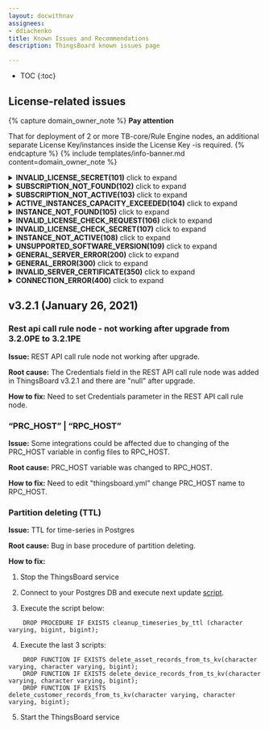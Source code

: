 ```yaml
---
layout: docwithnav
assignees:
- ddiachenko
title: Known Issues and Recommendations
description: ThingsBoard known issues page

---
```


* TOC
{:toc}
  
## License-related issues

{% capture domain_owner_note %}
**Pay attention**

That for deployment of 2 or more TB-core/Rule Engine nodes, an additional separate License Key/instances inside the License Key -is required.
{% endcapture %}
{% include templates/info-banner.md content=domain_owner_note %}

<details>
<summary>
<b>INVALID_LICENSE_SECRET(101)</b> click to expand
</summary>
<br>
<b>Issue:</b> ThingsBoard service doesn't starts.
<br>
<b>Root cause:</b> Invalid license key is used in /etc/thingsboard/conf/thingsboard.conf file.
<br>
<b>How to fix:</b> Re-check your license key at thingsboard.conf file and correct.
<br><br>
</details>

<details>
<summary>
<b>SUBSCRIPTION_NOT_FOUND(102)</b> click to expand
</summary>
<br>
<b>Issue:</b> ThingsBoard service doesn't starts.
<br>
<b>Root cause:</b> Subscription not found at the License Server.
<br>
<b>How to fix:</b> Contact support
<br><br>
</details>

<details>
<summary>
<b>SUBSCRIPTION_NOT_ACTIVE(103)</b> click to expand
</summary>
<br>
<b>Issue:</b> ThingsBoard service doesn't starts.
<br>
<b>Root cause:</b> Subscription not active at the License Server.
<br>
<b>How to fix:</b> Contact support
<br><br>
</details>

<details>
<summary>
<b>ACTIVE_INSTANCES_CAPACITY_EXCEEDED(104)</b> click to expand
</summary>
<br>
<b>Issue:</b> ThingsBoard service doesn't starts.
<br>
<b>Root cause:</b> Active instances capacity exceeded for this particular license key.
<br>
<b>How to fix:</b>

{% capture contenttogglespecqueue %}
Ubuntu <small>(choose this if the ThingsBoard service is installed on Ubuntu server)</small>%,%inmemory%,%templates/install/tb-license-ubuntu-104.md%br%
Windows <small>(choose this if the ThingsBoard service is installed on Windows server)</small>%,%kafka%,%templates/install/tb-license-windows-104.md%br%
Docker <small>(choose this if the ThingsBoard service is installed on Docker)</small>%,%kafka-in-docker%,%templates/install/tb-license-docker-104.md%br%{% endcapture %}
{% include content-toggle.html content-toggle-id="ubuntuThingsboardQueue" toggle-spec=contenttogglespecqueue %}
</details>

<details>
<summary>
<b>INSTANCE_NOT_FOUND(105)</b> click to expand
</summary>
<br>
<b>Issue:</b> ThingsBoard service doesn't starts.
<br>
<b>Root cause:</b> ThingsBoard service has already generated a /usr/share/thingsboard/bin/instance-license.data file but the instanceId record is deleted from the License Server.
<br>
<b>How to fix:</b>

{% capture contenttogglespecqueue %}
Ubuntu <small>(choose this if the ThingsBoard service is installed on Ubuntu server)</small>%,%inmemory%,%templates/install/tb-license-ubuntu-105.md%br%
Windows <small>(choose this if the ThingsBoard service is installed on Windows server)</small>%,%kafka%,%templates/install/tb-license-windows-105.md%br%
Docker <small>(choose this if the ThingsBoard service is installed on Docker)</small>%,%kafka-in-docker%,%templates/install/tb-license-docker-105.md%br%{% endcapture %}
{% include content-toggle.html content-toggle-id="ubuntuThingsboardQueue" toggle-spec=contenttogglespecqueue %}
</details>

<details>
<summary>
<b>INVALID_LICENSE_CHECK_REQUEST(106)</b> click to expand
</summary>
<br>
<b>Issue:</b> ThingsBoard service doesn't starts.
<br>
<b>Root cause:</b> Invalid license check request sent.
<br>
<b>How to fix:</b> Contact support
<br><br>
</details>

<details>
<summary>
<b>INVALID_LICENSE_CHECK_SECRET(107)</b> click to expand
</summary>
<br>
<b>Issue:</b> ThingsBoard service doesn't starts.
<br>
<b>Root cause:</b> Invalid license key is used in /etc/thingsboard/conf/thingsboard.conf file.
<br>
<b>How to fix:</b> Re-check your license key at thingsboard.conf file and correct <b>or</b>:

{% capture contenttogglespecqueue %}
Ubuntu <small>(choose this if the ThingsBoard service is installed on Ubuntu server)</small>%,%inmemory%,%templates/install/tb-license-ubuntu-104.md%br%
Windows <small>(choose this if the ThingsBoard service is installed on Windows server)</small>%,%kafka%,%templates/install/tb-license-windows-104.md%br%
Docker <small>(choose this if the ThingsBoard service is installed on Docker)</small>%,%kafka-in-docker%,%templates/install/tb-license-docker-104.md%br%{% endcapture %}
{% include content-toggle.html content-toggle-id="ubuntuThingsboardQueue" toggle-spec=contenttogglespecqueue %}
</details>

<details>
<summary>
<b>INSTANCE_NOT_ACTIVE(108)</b> click to expand
</summary>
<br>
<b>Issue:</b> ThingsBoard service doesn't starts.
<br>
<b>Root cause:</b> InstanceId record is deactivated at the License Server.
<br>
<b>How to fix:</b> Activate particular instanceId record at the <a href="https://license.thingsboard.io/">License portal</a><b> or</b>:

{% capture contenttogglespecqueue %}
Ubuntu <small>(choose this if the ThingsBoard service is installed on Ubuntu server)</small>%,%inmemory%,%templates/install/tb-license-ubuntu-104.md%br%
Windows <small>(choose this if the ThingsBoard service is installed on Windows server)</small>%,%kafka%,%templates/install/tb-license-windows-104.md%br%
Docker <small>(choose this if the ThingsBoard service is installed on Docker)</small>%,%kafka-in-docker%,%templates/install/tb-license-docker-104.md%br%{% endcapture %}
{% include content-toggle.html content-toggle-id="ubuntuThingsboardQueue" toggle-spec=contenttogglespecqueue %}
</details>

<details>
<summary>
<b>UNSUPPORTED_SOFTWARE_VERSION(109)</b> click to expand
</summary>
<br>
<b>Issue:</b> ThingsBoard service doesn't starts.
<br>
<b>Root cause:</b> The ThingsBoard service was upgraded to the version but the license/subscription is outdated.
<br>
<b>How to fix:</b> Need to restore previous version of the ThingsBoard service.
<br><br>
</details>

<details>
<summary>
<b>GENERAL_SERVER_ERROR(200)</b> click to expand
</summary>
<br>
<b>Issue:</b> ThingsBoard service doesn't starts.
<br>
<b>Root cause:</b> Internal License Server error.
<br>
<b>How to fix:</b> Contact support.
<br><br>
</details>

<details>
<summary>
<b>GENERAL_ERROR(300)</b> click to expand
</summary>
<br>
<b>Issue:</b> ThingsBoard service doesn't starts.
<br>
{% highlight bash %}
...
Caused by: java.nio.file.FileSystemException: instance-license.data: Too many open files
...
{% endhighlight %}
<b>Root cause:</b> Internal instance server error.
<br>
<b>How to fix:</b> Contact support <b>or:</b>
<br>
<ol>
  <li>{% highlight bash %}
    sudo systemctl edit thingsboard
{% endhighlight %}
{% highlight bash %}
[Service]
LimitNOFILE=1617596
LimitNOFILESoft=1617596
{% endhighlight %}</li>
  <li>{% highlight bash %}
    sudo systemctl daemon-reload
{% endhighlight %}</li>
  <li>Delete license data file:
<br>
{% highlight bash %}
    sudo rm -f /usr/share/thingsboard/bin/instance-license.data
{% endhighlight %}</li>
  <li>On the <a href="https://license.thingsboard.io/">License portal</a> locate and <b>deactivate</b> (<b>DO NOT DELETE</b> License KEY, just deactivate current active instance via the license portal to make license key free for usage)</li>
  <li>Start ThingsBoard service again:
{% highlight bash %}
    sudo systemctl start thingsboard
{% endhighlight %}</li>
</ol> 
</details>

<details>
<summary>
<b>INVALID_SERVER_CERTIFICATE(350)</b> click to expand
</summary>
<br>
<b>Issue:</b> ThingsBoard service doesn't starts.
<br>
<b>Root cause:</b> Internal License Server error.
<br>
<b>How to fix:</b> Contact support.
<br><br>
</details>

<details>
<summary>
<b>CONNECTION_ERROR(400)</b> click to expand
</summary>
<br>
<b>Issue:</b> ThingsBoard service doesn't starts.
<br>
<b>Root cause:</b> Connection related issues (network, firewall, etc. -problems).
<br>
<b>How to fix:</b> Contact support.
<br><br>
</details>

## v3.2.1 (January 26, 2021)

### Rest api call rule node - not working after upgrade from 3.2.0PE to 3.2.1PE

**Issue:** REST API call rule node not working after upgrade.

**Root cause:** The Credentials field in the REST API call rule node was added in ThingsBoard v3.2.1 and there are "null" after upgrade.

**How to fix:** Need to set Credentials parameter in the REST API call rule node.

### “PRC_HOST” | “RPC_HOST”

**Issue:** Some integrations could be affected due to changing of the PRC_HOST variable in config files to RPC_HOST.

**Root cause:** PRC_HOST variable was changed to RPC_HOST.

**How to fix:** Need to edit "thingsboard.yml" change PRC_HOST name to RPC_HOST.

### Partition deleting (TTL)

**Issue:** TTL for time-series in Postgres

**Root cause:** Bug in base procedure of partition deleting.

**How to fix:** 

1. Stop the ThingsBoard service

2. Connect to your Postgres DB and execute next update [script](/docs/reference/resources/drop_partitions_by_max_ttl.sql).

3. Execute the script below:
```text
    DROP PROCEDURE IF EXISTS cleanup_timeseries_by_ttl (character varying, bigint, bigint);
```

4. Execute the last 3 scripts:
```text
    DROP FUNCTION IF EXISTS delete_asset_records_from_ts_kv(character varying, character varying, bigint);
    DROP FUNCTION IF EXISTS delete_device_records_from_ts_kv(character varying, character varying, bigint);
    DROP FUNCTION IF EXISTS delete_customer_records_from_ts_kv(character varying, character varying, bigint);
```

5. Start the ThingsBoard service



